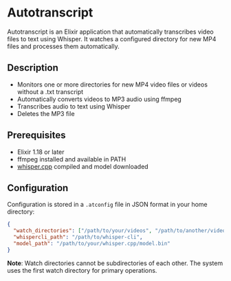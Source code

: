 # Autotranscript

Autotranscript is an Elixir application that automatically transcribes video files to text using Whisper. It watches a configured directory for new MP4 files and processes them automatically.

## Description

- Monitors one or more directories for new MP4 video files or videos without a .txt transcript
- Automatically converts videos to MP3 audio using ffmpeg
- Transcribes audio to text using Whisper
- Deletes the MP3 file

## Prerequisites

- Elixir 1.18 or later
- ffmpeg installed and available in PATH
- [whisper.cpp](https://github.com/ggerganov/whisper.cpp) compiled and model downloaded

## Configuration

Configuration is stored in a `.atconfig` file in JSON format in your home directory:

```json
{
  "watch_directories": ["/path/to/your/videos", "/path/to/another/video/folder"],
  "whispercli_path": "/path/to/whisper-cli",
  "model_path": "/path/to/your/whisper.cpp/model.bin"
}
```

**Note**: Watch directories cannot be subdirectories of each other. The system uses the first watch directory for primary operations.